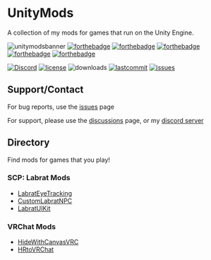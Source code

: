 # UnityMods
A collection of my mods for games that run on the Unity Engine.

![unitymodsbanner](https://user-images.githubusercontent.com/45884377/140622259-57b89a81-bfc1-449b-b2f0-906d9d10d027.png)
[![forthebadge](https://forthebadge.com/images/badges/made-with-c-sharp.svg)](https://forthebadge.com) [![forthebadge](https://forthebadge.com/images/badges/you-didnt-ask-for-this.svg)](https://forthebadge.com) [![forthebadge](https://forthebadge.com/images/badges/built-with-love.svg)](https://forthebadge.com) [![forthebadge](https://forthebadge.com/images/badges/ctrl-c-ctrl-v.svg)](https://forthebadge.com) [![forthebadge](https://forthebadge.com/images/badges/fixed-bugs.svg)](https://forthebadge.com)

[![Discord](https://img.shields.io/discord/887157106472550422.svg?color=%237289da&label=discord&style=for-the-badge)](https://discord.gg/yRp2vV7BHF) [![license](https://img.shields.io/github/license/200Tigersbloxed/UnityMods?style=for-the-badge)](https://github.com/200Tigersbloxed/UnityMods/blob/main/LICENSE) ![downloads](https://img.shields.io/github/downloads/200Tigersbloxed/UnityMods/total?style=for-the-badge) [![lastcommit](https://img.shields.io/github/last-commit/200Tigersbloxed/UnityMods?style=for-the-badge)](https://github.com/200Tigersbloxed/UnityMods/commits/main) [![issues](https://img.shields.io/github/issues/200Tigersbloxed/UnityMods?style=for-the-badge)](https://github.com/200Tigersbloxed/UnityMods/issues)

## Support/Contact

For bug reports, use the [issues](https://github.com/200Tigersbloxed/UnityMods/issues) page

For support, please use the [discussions](https://github.com/200Tigersbloxed/UnityMods/discussions) page, or my [discord server](https://www.fortnite.lol/contact)

## Directory

Find mods for games that you play!

### SCP: Labrat Mods

+ [LabratEyeTracking](https://github.com/200Tigersbloxed/UnityMods/tree/main/LabratEyeTracking)
+ [CustomLabratNPC](https://github.com/200Tigersbloxed/UnityMods/tree/main/CustomLabratNPC)
+ [LabratUIKit](https://github.com/200Tigersbloxed/UnityMods/tree/main/LabratUIKit)

### VRChat Mods

+ [HideWithCanvasVRC](https://github.com/200Tigersbloxed/UnityMods/tree/main/HideWithCanvasVRC)
+ [HRtoVRChat](https://github.com/200Tigersbloxed/UnityMods/tree/main/HRtoVRChat)
